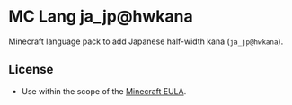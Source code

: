 # MC Lang ja_jp@hwkana

Minecraft language pack to add Japanese half-width kana (`ja_jp@hwkana`).

## License

- Use within the scope of the [Minecraft EULA](https://account.mojang.com/documents/minecraft_eula).
